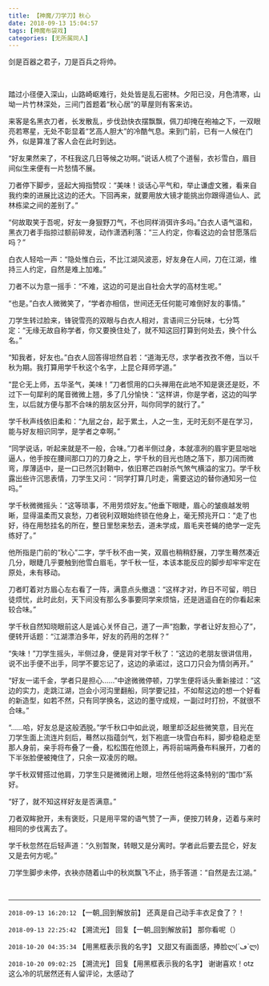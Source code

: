 ```yaml
---
title: 【神魔/刀学刀】秋心
date: 2018-09-13 15:04:57
tags: [神魔布袋戏]
categories: [无所属同人]
---
```


<p dir="ltr"  >剑是百器之君子，刀是百兵之将帅。</p> 


<p dir="ltr"  >&nbsp;</p> 
<p dir="ltr"  >踏过小径便入深山，山路崎岖难行，处处皆是乱石密林。夕阳已没，月色清寒，山坳一片竹林深处，三间门首题着“秋心居”的草屋则有客来访。</p> 
<p dir="ltr"  >来客是名黑衣刀者，长发散乱，步伐劲快衣摆飘飘，佩刀却掩在袍袖之下，一双眼亮若寒星，无处不彰显着“艺高人胆大”的冷酷气息。来到门前，已有一人候在门外，似是算准了客人会在此时到达。</p> 
<p dir="ltr"  >“好友果然来了，不枉我这几日等候之功啊。”说话人梳了个道髻，衣衫雪白，眉目间似生来便有一片愁情不展。</p> 
<p dir="ltr"  >刀者停下脚步，竖起大拇指赞叹：“美味！谈话心平气和，举止谦虚文雅，看来自我约束的进展比这边的还大。下回再来，就要用放大镜才能挑出你跟得道仙人、武林栋梁之间的差别了。”</p> 
<p dir="ltr"  >“何故取笑于吾呢，好友一身狠野刀气，不也同样消弭许多吗。”白衣人语气温和，黑衣刀者手指掠过额前碎发，动作潇洒利落：“三人约定，你看这边的会甘愿落后吗？”</p> 
<p dir="ltr"  >白衣人轻哈一声：“隐处惟白云，不比江湖风波恶，好友身在人间，刀在江湖，维持三人约定，自然是难上加难。”</p> 
<p dir="ltr"  >刀者不以为意一摇手：“不难，这边的可是出自社会大学的高材生呢。”</p> 
<p dir="ltr"  >“也是。”白衣人微微笑了，“学者亦相信，世间还无任何能可难倒好友的事情。”</p> 
<p dir="ltr"  >刀学生转过脸来，锋锐雪亮的双眼与白衣人相对，言语间三分玩味，七分笃定：“无缘无故自称学者，你又要换住处了，就不知这回打算到何处去，换个什么名。”</p> 
<p dir="ltr"  >“知我者，好友也。”白衣人回答得坦然自若：“道海无尽，求学者孜孜不倦，当以千秋为期。我打算用学千秋这个名字，上昆仑拜师学道。”</p> 
<p dir="ltr"  >“昆仑无上师，五华圣气，美味！”刀者惯用的口头禅用在此地不知是褒还是贬，不过下一句犀利的尾音微微上翘，多了几分愉快：“这样讲，你是学者，这边的叫学生，以后就方便与那不合味的朋友区分开，叫你同学的就行了。”</p> 
<p dir="ltr"  >学千秋声线依旧柔和：“九层之台，起于累土，人之一生，无时无刻不是在学习，能与好友相识同学，是学者之幸啊。”</p> 
<p dir="ltr"  >“同学说话，听起来就是不一般，合味。”刀者半侧过身，本就凛冽的眉宇更显咄咄逼人，他手按在腰间那口刀的刀身之上，学千秋的目光也随之落下，那刀阔而微弯，厚薄适中，是一口已然沉封鞘中，依旧寒芒四射杀气煞气横溢的宝刀。学千秋露出些许沉思表情，刀学生又问：“同学打算几时走，需要这边的替你通知另一位吗。”</p> 
<p dir="ltr"  >学千秋微微摇头：“这等琐事，不用劳烦好友。”他垂下眼睫，眉心的皱痕越发明晰，显得温柔而又哀愁，刀者锐利双眼始终锁在他身上，毫无预兆开口：“走了也好，待在用愁挂名的所在，整日里愁来愁去，道未学成，眉毛夹苍蝇的绝学一定先练好了。”</p> 
<p dir="ltr"  >他所指是门前的“秋心”二字，学千秋不由一笑，双眉也稍稍舒展，刀学生蓦然凑近几分，眼睫几乎要触到他雪白眉毛，学千秋一怔，本该本能反应的脚步却牢牢定在原处，未有移动。</p> 
<p dir="ltr"  >刀者盯着对方眉心左右看了一阵，满意点头撤退：“这样才对，昨日不可留，明日徒烦忧，此时此刻，天下间没有那么多事要同学来烦恼，还是逍遥自在的你看起来较合味。”</p> 
<p dir="ltr"  >学千秋自然知晓眼前这人是诚心关怀自己，道了一声“抱歉，学者让好友担心了”，便转开话题：“江湖漂泊多年，好友的药用的怎样？”</p> 
<p dir="ltr"  >“失味！”刀学生摇头，半侧过身，便是背对学千秋了：“这边的老朋友很讲信用，说不出手便不出手，同学不要忘记了，这边的承诺过，这口刀只会为情剑再开。”</p> 
<p dir="ltr"  >“好友一诺千金，学者只是担心……”中途微微停顿，刀学生便将话头重新接过：“这边的实力，走跳江湖，岂会小河沟里翻船，同学要记挂，不如帮这边的想一个好看的新造型，如若不然，只有同学换名，这边的墨守成规，一副过时打扮，不就很不合味。”</p> 
<p dir="ltr"  >“……哈，好友总是这般洒脱。”学千秋口中如此说，眼里却泛起些微笑意，目光在刀学生面上流连片刻后，蓦然以指蕴剑气，划下袍底一块雪白布料，脚步稳稳走至那人身前，亲手将布叠了一叠，松松围在他颈上，再将前端两叠布料展开，刀者的下半张脸便被掩住了，只余一双凌厉的眼。</p> 
<p dir="ltr"  >学千秋双臂搭过他肩，刀学生只是微微闭上眼，坦然任他将这条特别的“围巾”系好。</p> 
<p dir="ltr"  >“好了，就不知这样好友是否满意。”</p> 
<p dir="ltr"  >刀者双眸掀开，未有褒贬，只是用平常的语气赞了一声，便按刀转身，迈着与来时相同的步伐离去了。</p> 
<p dir="ltr"  >学千秋忽然在后轻声道：“久别暂聚，转眼又是分离时。学者此后要去昆仑，好友又是去何方呢。”</p> 
<p dir="ltr"  >刀学生脚步未停，衣袂亦随着山中的秋岚飘飞不止，扬手答道：“自然是去江湖。”</p> 
<p dir="ltr"  >&nbsp;</p>

<!-- more -->

---

`2018-09-13 16:20:12` 【一朝\_回到解放前】 还真是自己动手丰衣足食了？！

`2018-09-13 22:25:42` 【溯流光】 回复【一朝\_回到解放前】 那你看呢（）

`2018-10-20 04:35:34` 【用黑框表示我的名字】 又甜又有画面感，捧脸ლ(´ڡ`ლ)

`2018-10-20 09:02:25` 【溯流光】 回复【用黑框表示我的名字】 谢谢喜欢！otz这么冷的坑居然还有人留评论，太感动了

